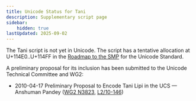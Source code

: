```yaml
---
title: Unicode Status for Tani
description: Supplementary script page
sidebar:
    hidden: true
lastUpdated: 2025-09-02
---
```


The Tani script is not yet in Unicode. The script has a tentative allocation at U+114E0..U+114FF in the [Roadmap to the SMP](http://www.unicode.org/roadmaps/smp/) for the Unicode Standard.

[comment]: # (end of intro)

[comment]: # (start of blocks)



[comment]: # (end of blocks)

[comment]: # (start of chars)



[comment]: # (end of chars)

[comment]: # (start of rest)

A preliminary proposal for its inclusion has been submitted to the Unicode Technical Committee and WG2:

- 2010-04-17 Preliminary Proposal to Encode Tani Lipi in the UCS — Anshuman Pandey ([WG2 N3823](https://www.unicode.org/wg2/docs/n3823.pdf), [L2/10-146](http://www.unicode.org/cgi-bin/GetMatchingDocs.pl?L2/10-146))
